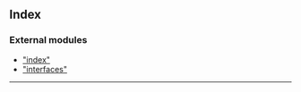 



## Index

### External modules

* ["index"](modules/_index_.md)
* ["interfaces"](modules/_interfaces_.md)



---
